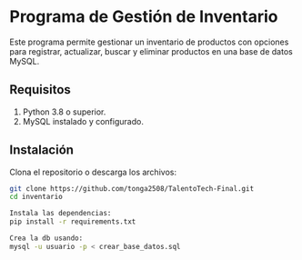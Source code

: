 # Programa de Gestión de Inventario

Este programa permite gestionar un inventario de productos con opciones para registrar, actualizar, buscar y eliminar productos en una base de datos MySQL.

## Requisitos

1. Python 3.8 o superior.
2. MySQL instalado y configurado.

## Instalación

Clona el repositorio o descarga los archivos:
   ```bash
   git clone https://github.com/tonga2508/TalentoTech-Final.git
   cd inventario

Instala las dependencias:
pip install -r requirements.txt

Crea la db usando:
mysql -u usuario -p < crear_base_datos.sql
